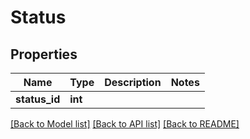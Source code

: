 # Status

## Properties
Name | Type | Description | Notes
------------ | ------------- | ------------- | -------------
**status_id** | **int** |  | 

[[Back to Model list]](../README.md#documentation-for-models) [[Back to API list]](../README.md#documentation-for-api-endpoints) [[Back to README]](../README.md)


